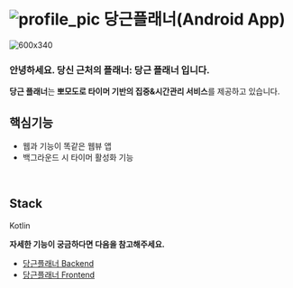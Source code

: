#  ![profile_pic](https://user-images.githubusercontent.com/110963294/217171052-b6d171f4-2d52-416e-9c14-9adb0e4c597b.png) 당근플래너(Android App)

![600x340](https://user-images.githubusercontent.com/110963294/217157702-6b17cf6f-40f2-4611-9da9-d5e11eadca2d.png)

### 안녕하세요. 당신 근처의 플래너: 당근 플래너 입니다.
**당근 플래너**는 **뽀모도로 타이머 기반의 집중&시간관리 서비스**를 제공하고 있습니다.


## 핵심기능
- 웹과 기능이 똑같은 웹뷰 앱 
- 백그라운드 시 타이머 활성화 기능

<br/>

## Stack

Kotlin


**자세한 기능이 궁금하다면 다음을 참고해주세요.**

- [당근플래너 Backend](https://github.com/DanggeunPlanner/danggeun-planner-BE)
- [당근플래너 Frontend](https://github.com/DanggeunPlanner/danggeun-planner-FE)
